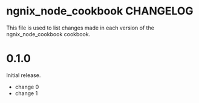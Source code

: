 # ngnix_node_cookbook CHANGELOG

This file is used to list changes made in each version of the ngnix_node_cookbook cookbook.

# 0.1.0

Initial release.

- change 0
- change 1

